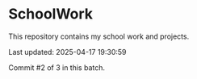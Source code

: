 # SchoolWork

This repository contains my school work and projects.

Last updated: 2025-04-17 19:30:59

Commit #2 of 3 in this batch.